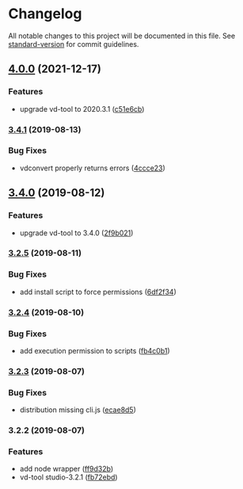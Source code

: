 # Changelog

All notable changes to this project will be documented in this file. See [standard-version](https://github.com/conventional-changelog/standard-version) for commit guidelines.

## [4.0.0](https://github.com/stasson/vd-tool/compare/v3.4.1...v4.0.0) (2021-12-17)


### Features

* upgrade vd-tool to 2020.3.1 ([c51e6cb](https://github.com/stasson/vd-tool/commit/c51e6cb2b8707a6fbe7ced3b4e0270b530abf1e5))

### [3.4.1](https://github.com/stasson/vd-tool/compare/v3.4.0...v3.4.1) (2019-08-13)


### Bug Fixes

* vdconvert properly returns errors ([4ccce23](https://github.com/stasson/vd-tool/commit/4ccce23))

## [3.4.0](https://github.com/stasson/vd-tool/compare/v3.2.5...v3.4.0) (2019-08-12)


### Features

* upgrade vd-tool to 3.4.0 ([2f9b021](https://github.com/stasson/vd-tool/commit/2f9b021))

### [3.2.5](https://github.com/stasson/vd-tool/compare/v3.2.4...v3.2.5) (2019-08-11)


### Bug Fixes

* add install script to force permissions ([6df2f34](https://github.com/stasson/vd-tool/commit/6df2f34))

### [3.2.4](https://github.com/stasson/vd-tool/compare/v3.2.3...v3.2.4) (2019-08-10)


### Bug Fixes

* add execution permission to scripts ([fb4c0b1](https://github.com/stasson/vd-tool/commit/fb4c0b1))

### [3.2.3](https://github.com/stasson/vd-tool/compare/v3.2.2...v3.2.3) (2019-08-07)


### Bug Fixes

* distribution missing cli.js ([ecae8d5](https://github.com/stasson/vd-tool/commit/ecae8d5))

### 3.2.2 (2019-08-07)

### Features

* add node wrapper ([ff9d32b](https://github.com/stasson/vd-tool/commit/ff9d32b))
* vd-tool studio-3.2.1 ([fb72ebd](https://github.com/stasson/vd-tool/commit/fb72ebd))
